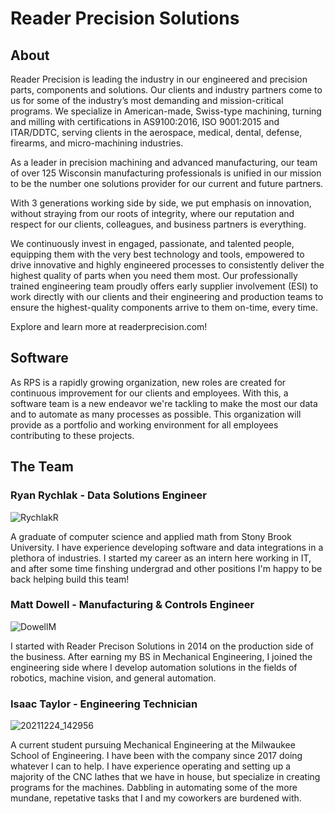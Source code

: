 # Reader Precision Solutions

## About
Reader Precision is leading the industry in our engineered and precision parts, components and solutions. Our clients and industry partners come to us for some of the industry’s most demanding and mission-critical programs. We specialize in American-made, Swiss-type machining, turning and milling with certifications in AS9100:2016, ISO 9001:2015 and ITAR/DDTC, serving clients in the aerospace, medical, dental, defense, firearms, and micro-machining industries.

As a leader in precision machining and advanced manufacturing, our team of over 125 Wisconsin manufacturing professionals is unified in our mission to be the number one solutions provider for our current and future partners. 

With 3 generations working side by side, we put emphasis on innovation, without straying from our roots of integrity, where our reputation and respect for our clients, colleagues, and business partners is everything.

We continuously invest in engaged, passionate, and talented people, equipping them with the very best technology and tools, empowered to drive innovative and highly engineered processes to consistently deliver the highest quality of parts when you need them most. Our professionally trained engineering team proudly offers early supplier involvement (ESI) to work directly with our clients and their engineering and production teams to ensure the highest-quality components arrive to them on-time, every time. 

Explore and learn more at readerprecision.com!

## Software
As RPS is a rapidly growing organization, new roles are created for continuous improvement for our clients and employees. With this, a software team is a new endeavor we're tackling to make the most our data and to automate as many processes as possible. This organization will provide as a portfolio and working environment for all employees contributing to these projects. 

## The Team
### Ryan Rychlak - Data Solutions Engineer
![RychlakR](https://github.com/user-attachments/assets/a53cf26f-3181-4d7b-8238-33eb7de74b7c)

A graduate of computer science and applied math from Stony Brook University. I have experience developing software and data integrations in a plethora of industries. I started my career as an intern here working in IT, and after some time finshing undergrad and other positions I'm happy to be back helping build this team!

### Matt Dowell - Manufacturing & Controls Engineer
![DowellM](https://github.com/user-attachments/assets/6e51ad52-9f90-49a7-849c-8b025c668551)

I started with Reader Precison Solutions in 2014 on the production side of the business. After earning my BS in Mechanical Engineering, I joined the engineering side where I develop automation solutions in the fields of robotics, machine vision, and general automation.

### Isaac Taylor - Engineering Technician
![20211224_142956](https://github.com/user-attachments/assets/e37fd2d5-b44e-45c5-889d-f241958819ec)

A current student pursuing Mechanical Engineering at the Milwaukee School of Engineering. I have been with the company since 2017 doing whatever I can to help. I have experience operating and setting up a majority of the CNC lathes that we have in house, but specialize in creating programs for the machines. Dabbling in automating some of the more mundane, repetative tasks that I and my coworkers are burdened with.
